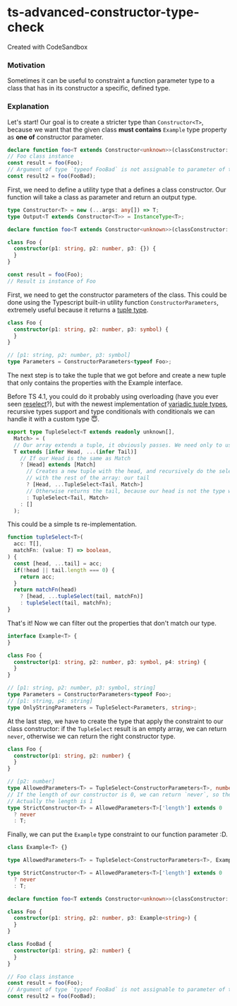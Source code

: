# ts-advanced-constructor-type-check

Created with CodeSandbox

### Motivation

Sometimes it can be useful to constraint a function parameter type to a class that has in its constructor a specific,
defined type.

### Explanation


Let's start! Our goal is to create a stricter type than `Constructor<T>`, because we want that the given class <strong>must contains</strong>
`Example` type property as <strong>one of</strong> constructor parameter.

```ts
declare function foo<T extends Constructor<unknown>>(classConstructor: StrictConstructor<T>): Output<T>;
// Foo class instance
const result = foo(Foo);
// Argument of type `typeof FooBad` is not assignable to parameter of type never.
const result2 = foo(FooBad);
```
First, we need to define a utility type that a defines a class constructor. Our function will take a class as
parameter and return an output type.

```ts
type Constructor<T> = new (...args: any[]) => T;
type Output<T extends Constructor<T>> = InstanceType<T>;

declare function foo<T extends Constructor<unknown>>(classConstructor: T): Output<T>;

class Foo {
  constructor(p1: string, p2: number, p3: {}) {
  }
}

const result = foo(Foo);
// Result is instance of Foo
```

First, we need to get the constructor parameters of the class. This could be done using the Typescript built-in utility
function `ConstructorParameters`, extremely useful because it returns
a [tuple type](https://www.typescriptlang.org/docs/handbook/2/objects.html#tuple-types).

```ts
class Foo {
  constructor(p1: string, p2: number, p3: symbol) {
  }
}

// [p1: string, p2: number, p3: symbol]
type Parameters = ConstructorParameters<typeof Foo>;
```

The next step is to take the tuple that we got before and create a new tuple that only contains the properties with the
Example interface.

Before TS 4.1, you could do it probably using overloading (have you ever seen [reselect](https://github.com/reduxjs/reselect/blob/master/src/typesVersions/ts4.1/index.d.ts)?),
but with the newest implementation of [variadic tuple types](https://www.typescriptlang.org/docs/handbook/release-notes/typescript-4-0.html),
recursive types support and type conditionals with conditionals we can handle it with a custom type 😇.

```ts
export type TupleSelect<T extends readonly unknown[],
  Match> = (
  // Our array extends a tuple, it obviously passes. We need only to use the infer keyword to take the head and the tail,
  T extends [infer Head, ...(infer Tail)]
    // If our Head is the same as Match
    ? [Head] extends [Match]
      // Creates a new tuple with the head, and recursively do the selection 
      // with the rest of the array: our tail
      ? [Head, ...TupleSelect<Tail, Match>]
      // Otherwise returns the tail, because our head is not the type we are looking for
      : TupleSelect<Tail, Match>
    : []
  );
```

This could be a simple ts re-implementation.
```ts
function tupleSelect<T>(
  acc: T[],
  matchFn: (value: T) => boolean,
) {
  const [head, ...tail] = acc;
  if(!head || tail.length === 0) {
    return acc;
  }
  return matchFn(head)
    ? [head, ...tupleSelect(tail, matchFn)]
    : tupleSelect(tail, matchFn);
}

```

That's it! Now we can filter out the properties that don't match our type.

```ts
interface Example<T> {
}

class Foo {
  constructor(p1: string, p2: number, p3: symbol, p4: string) {
  }
}

// [p1: string, p2: number, p3: symbol, string]
type Parameters = ConstructorParameters<typeof Foo>;
// [p1: string, p4: string]
type OnlyStringParameters = TupleSelect<Parameters, string>;
```

At the last step, we have to create the type that apply the constraint to our class constructor: if the `TupleSelect` result
is an empty array, we can return `never`, otherwise we can return the right constructor type.

```ts
class Foo {
  constructor(p1: string, p2: number) {
  }
}

// [p2: number]
type AllowedParameters<T> = TupleSelect<ConstructorParameters<T>, number>;
// If the length of our constructor is 0, we can return `never`, so the compilation will fail if we pass a bad class.
// Actually the length is 1
type StrictConstructor<T> = AllowedParameters<T>['length'] extends 0
  ? never
  : T;
```

Finally, we can put the `Example` type constraint to our function parameter :D.

```ts
class Example<T> {}

type AllowedParameters<T> = TupleSelect<ConstructorParameters<T>, Example<unknown>>;

type StrictConstructor<T> = AllowedParameters<T>['length'] extends 0
  ? never
  : T;

declare function foo<T extends Constructor<unknown>>(classConstructor: StrictConstructor<T>): InstanceType<T>;

class Foo {
  constructor(p1: string, p2: number, p3: Example<string>) {
  }
}

class FooBad {
  constructor(p1: string, p2: number) {
  }
}

// Foo class instance
const result = foo(Foo);
// Argument of type `typeof FooBad` is not assignable to parameter of type never.
const result2 = foo(FooBad);
```

